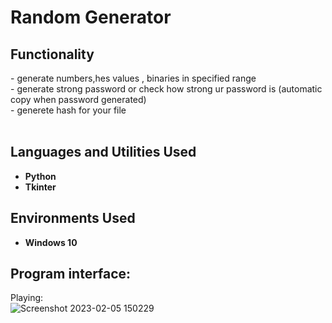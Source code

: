 <h1>Random Generator</h1>


<h2>Functionality</h2>
- generate numbers,hes values , binaries in specified range<br/>
- generate strong password or check how strong ur password is (automatic copy when password generated)<br/>
- generete hash for your file<br/>

<br />


<h2>Languages and Utilities Used</h2>

- <b>Python</b> 
- <b>Tkinter</b>

<h2>Environments Used </h2>

- <b>Windows 10</b> 

<h2>Program interface:</h2>

<p align="center">

Playing:  <br/>
![Screenshot 2023-02-05 150229](https://user-images.githubusercontent.com/94048443/216817995-c1544d55-9740-4a2f-acdf-b69394431c06.png)

</p>

<!--
 ```diff
- text in red
+ text in green
! text in orange
# text in gray
@@ text in purple (and bold)@@
```
--!>
